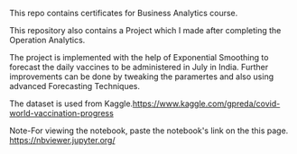 This repo contains certificates for Business Analytics course.

This repository also contains a Project which I made after completing the Operation Analytics.

The project is implemented with the help of Exponential Smoothing to forecast the daily vaccines to be administered in July in India.
Further improvements can be done by tweaking the paramertes and also using advanced Forecasting Techniques.

The dataset is used from Kaggle.https://www.kaggle.com/gpreda/covid-world-vaccination-progress 

Note-For viewing the notebook, paste the notebook's link on the this page. https://nbviewer.jupyter.org/
